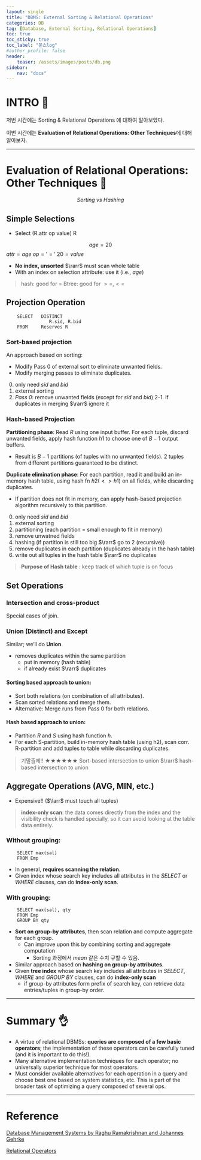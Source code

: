 ```yaml
---
layout: single
title: "DBMS: External Sorting & Relational Operations"
categories: DB
tag: [Database, External Sorting, Relational Operations]
toc: true
toc_sticky: true
toc_label: "쭌스log"
#author_profile: false
header:
    teaser: /assets/images/posts/db.png
sidebar:
    nav: "docs"
---
```


# INTRO 🙌
저번 시간에는 Sorting & Relational Operations 에 대하여 알아보았다.

이번 시간에는 **Evaluation of Relational Operations: Other Techniques**에 대해 알아보자.

****
# Evaluation of Relational Operations: Other Techniques 💜
$$Sorting\ vs\ Hashing$$

## Simple Selections
- Select (R.attr op value) R

$$age = 20$$
$attr = age$
$op = '='$
$20 = value$

- **No index, unsorted** $\rarr$ must scan whole table
- With an index on selection attribute: use it (i.e., $age$)

> hash: good for $=$
> Btree: good for $>=, <=$

## Projection Operation
        SELECT   DISTINCT
                    R.sid, R.bid
        FROM     Reserves R

### Sort-based projection
An approach based on sorting:
- Modify Pass 0 of external sort to eliminate unwanted fields.  
- Modify merging passes to eliminate duplicates.  

0. only need $sid$ and $bid$
1. external sorting
2. *Pass 0*: remove unwanted fields (except for $sid$ and $bid$)
2-1. if duplicates in merging $\rarr$ ignore it

### Hash-based Projection
**Partitioning phase**: Read $R$ using one input buffer. For each tuple, discard unwanted fields, apply hash function $h1$ to choose one of $B-1$ output buffers.
- Result is $B-1$ partitions (of tuples with no unwanted fields). 2 tuples from different partitions guaranteed to be distinct.

**Duplicate elimination phase**: For each partition, read it and build an in-memory hash table, using hash fn $h2 (<> h1)$ on all fields, while discarding duplicates. 
- If partition does not fit in memory, can apply hash-based projection algorithm recursively to this partition.

0. only need $sid$ and $bid$
1. external sorting
2. partitioning (each partition = small enough to fit in memory)
3. remove unwatned fields
4. hashing (if partition is still too big $\rarr$ go to 2 (recursive))
5. remove duplicates in each partition (duplicates already in the hash table)
6. write out all tuples in the hash table $\rarr$ no duplicates

> **Purpose of Hash table** : keep track of which tuple is on focus

## Set Operations
### Intersection and cross-product
Special cases of join.

### Union (Distinct) and Except
Similar; we’ll do **Union**.
- removes duplicates within the same partition
    - put in memory (hash table)
    - if already exist $\rarr$ duplicates

#### Sorting based approach to union:
- Sort both relations (on combination of all attributes).
- Scan sorted relations and merge them.
- Alternative:  Merge runs from Pass 0 for both relations.

#### Hash based approach to union:
- Partition $R$ and $S$ using hash function $h$.
- For each S-partition, build in-memory hash table (using h2), scan corr. R-partition and add tuples to table while discarding duplicates.

> 기말출제!! ★★★★★★
> Sort-based intersection to union $\rarr$ hash-based intersection to union

## Aggregate Operations (AVG, MIN, etc.)
- Expensive!! ($\larr$ must touch all tuples)

> **index-only scan**: the data comes directly from the index and the visibility check is handled specially, so it can avoid looking at the table data entirely.

### Without grouping:
        SELECT max(sal)
        FROM Emp

- In general, **requires scanning the relation**.
- Given index whose search key includes all attributes in the $SELECT$ or $WHERE$ clauses, can do **index-only scan**.

### With grouping:
        SELECT max(sal), qty
        FROM Emp
        GROUP BY qty

- **Sort on group-by attributes**, then scan relation and compute aggregate for each group. 
    - Can improve upon this by combining sorting and aggregate computation
        - Sorting 과정에서 *mean* 같은 수치 구할 수 있음.
- Similar approach based on **hashing on group-by attributes**.
- Given **tree index** whose search key includes all attributes in $SELECT$, $WHERE$ and $GROUP\ BY$ clauses, can do **index-only scan**
    - if group-by attributes form prefix of search key, can retrieve data entries/tuples in group-by order.

****
# Summary 👌
- A virtue of relational DBMSs: **queries are composed of a few basic operators**; the implementation of these operators can be carefully tuned (and it is important to do this!).
- Many alternative implementation techniques for each operator; no universally superior technique for most operators.  
- Must consider available alternatives for each operation in a query and choose best one based on system statistics, etc.  This is part of the broader task of optimizing a query composed of several ops. 

****
# Reference 
[Database Management Systems by Raghu Ramakrishnan and Johannes Gehrke](https://pages.cs.wisc.edu/~dbbook/)

[Relational Operators](https://www.javatpoint.com/dbms-relational-algebra)